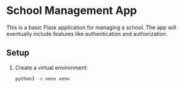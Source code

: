 # School Management App

This is a basic Flask application for managing a school. The app will eventually include features like authentication and authorization.

## Setup

1. Create a virtual environment:
   ```bash
   python3 -m venv venv
